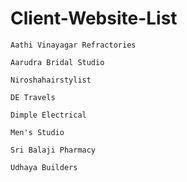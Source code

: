 # Client-Website-List

```
Aathi Vinayagar Refractories

Aarudra Bridal Studio

Niroshahairstylist

DE Travels

Dimple Electrical

Men's Studio

Sri Balaji Pharmacy

Udhaya Builders

```


